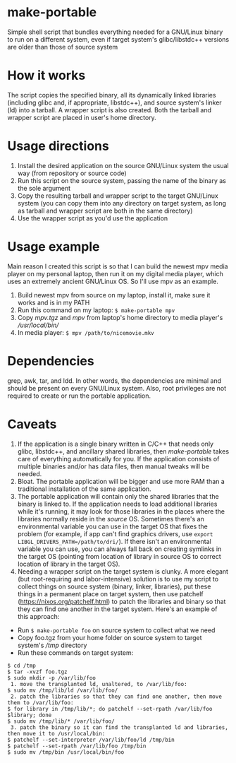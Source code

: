 # make-portable
Simple shell script that bundles everything needed for a GNU/Linux binary to run on a different system, even if target system's glibc/libstdc++ versions are older than those of source system

# How it works
The script copies the specified binary, all its dynamically linked libraries (including glibc and, if appropriate, libstdc++), and source system's linker (ld) into a tarball. A wrapper script is also created. Both the tarball and wrapper script are placed in user's home directory.

# Usage directions
1. Install the desired application on the source GNU/Linux system the usual way (from repository or source code)
2. Run this script on the source system, passing the name of the binary as the sole argument
3. Copy the resulting tarball and wrapper script to the target GNU/Linux system (you can copy them into any directory on target system, as long as tarball and wrapper script are both in the same directory)
4. Use the wrapper script as you'd use the application

# Usage example
Main reason I created this script is so that I can build the newest mpv media player on my personal laptop, then run it on my digital media player, which uses an extremely ancient GNU/Linux OS. So I'll use mpv as an example.

1. Build newest mpv from source on my laptop, install it, make sure it works and is in my PATH
2. Run this command on my laptop: `$ make-portable mpv`
3. Copy *mpv.tgz* and *mpv* from laptop's home directory to media player's */usr/local/bin/*
4. In media player: `$ mpv /path/to/nicemovie.mkv`

# Dependencies
grep, awk, tar, and ldd. In other words, the dependencies are minimal and should be present on every GNU/Linux system. Also, root privileges are not required to create or run the portable application.

# Caveats
1. If the application is a single binary written in C/C++ that needs only glibc, libstdc++, and ancillary shared libraries, then *make-portable* takes care of everything automatically for you. If the application consists of multiple binaries and/or has data files, then manual tweaks will be needed.
2. Bloat. The portable application will be bigger and use more RAM than a traditional installation of the same application.
3. The portable application will contain only the shared libraries that the binary is linked to. If the application needs to load additional libraries while it's running, it may look for those libraries in the places where the libraries normally reside in the *source* OS. Sometimes there's an environmental variable you can use in the target OS that fixes the problem (for example, if app can't find graphics drivers, use `export LIBGL_DRIVERS_PATH=/path/to/dri/`). If there isn't an environmental variable you can use, you can always fall back on creating symlinks in the target OS (pointing from location of library in source OS to correct location of library in the target OS).
4. Needing a wrapper script on the target system is clunky. A more elegant (but root-requiring and labor-intensive) solution is to use my script to collect things on source system (binary, linker, libraries), put these things in a permanent place on target system, then use patchelf (https://nixos.org/patchelf.html) to patch the libraries and binary so that they can find one another in the target system. Here's an example of this approach:
  - Run `$ make-portable foo` on source system to collect what we need
  - Copy foo.tgz from your home folder on source system to target system's */tmp* directory
  - Run these commands on target system:
  ```
  $ cd /tmp
  $ tar -xvzf foo.tgz
  $ sudo mkdir -p /var/lib/foo
   1. move the transplanted ld, unaltered, to /var/lib/foo:
  $ sudo mv /tmp/lib/ld /var/lib/foo/
   2. patch the libraries so that they can find one another, then move them to /var/lib/foo:
  $ for library in /tmp/lib/*; do patchelf --set-rpath /var/lib/foo $library; done
  $ sudo mv /tmp/lib/* /var/lib/foo/
   3. patch the binary so it can find the transplanted ld and libraries, then move it to /usr/local/bin:
  $ patchelf --set-interpreter /var/lib/foo/ld /tmp/bin
  $ patchelf --set-rpath /var/lib/foo /tmp/bin
  $ sudo mv /tmp/bin /usr/local/bin/foo
```
